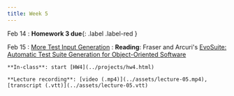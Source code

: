 ```yaml
---
title: Week 5
---
```


Feb 14
 : **Homework 3 due**{: .label .label-red } 

Feb 15
: [More Test Input Generation](../assets/lecture-05.pdf)
  : **Reading**: Fraser and Arcuri's [EvoSuite: Automatic Test Suite Generation for Object-Oriented Software](https://www.evosuite.org/wp-content/papercite-data/pdf/esecfse11.pdf)
  
    **In-class**: start [HW4](../projects/hw4.html)

    **Lecture recording**: [video (.mp4)](../assets/lecture-05.mp4), [transcript (.vtt)](../assets/lecture-05.vtt)